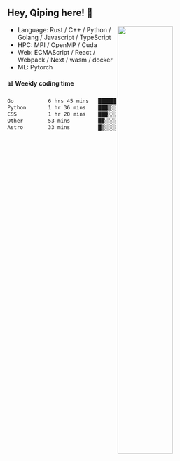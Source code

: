 

## Hey, Qiping here! :wave:

[<img align="right" width="50%" src="https://github-readme-stats.vercel.app/api?username=ppppqp&theme=dark&show_icons=true">](https://metrics.lecoq.io/ppppqp?template=classic)



-   Language: Rust / C++ / Python / Golang / Javascript / TypeScript
-   HPC: MPI / OpenMP / Cuda
-   Web: ECMAScript / React / Webpack / Next / wasm / docker
-   ML: Pytorch



#### :bar_chart: Weekly coding time

<!--START_SECTION:waka-->

```txt
Go           6 hrs 45 mins   ██████████████▓░░░░░░░░░░   58.34 %
Python       1 hr 36 mins    ███▒░░░░░░░░░░░░░░░░░░░░░   13.89 %
CSS          1 hr 20 mins    ███░░░░░░░░░░░░░░░░░░░░░░   11.56 %
Other        53 mins         ██░░░░░░░░░░░░░░░░░░░░░░░   07.70 %
Astro        33 mins         █▒░░░░░░░░░░░░░░░░░░░░░░░   04.88 %
```

<!--END_SECTION:waka-->
